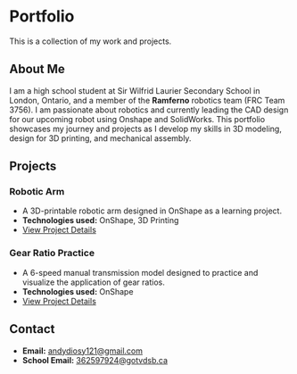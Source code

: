 # Portfolio

This is a collection of my work and projects.

## About Me
I am a high school student at Sir Wilfrid Laurier Secondary School in London, Ontario, and a member of the **Ramferno** robotics team (FRC Team 3756). I am passionate about robotics and currently leading the CAD design for our upcoming robot using Onshape and SolidWorks. This portfolio showcases my journey and projects as I develop my skills in 3D modeling, design for 3D printing, and mechanical assembly.

## Projects

### Robotic Arm
- A 3D-printable robotic arm designed in OnShape as a learning project.
- **Technologies used:** OnShape, 3D Printing
- [View Project Details](Robotic-Arm/README.md)

### Gear Ratio Practice
- A 6-speed manual transmission model designed to practice and visualize the application of gear ratios.
- **Technologies used:** OnShape
- [View Project Details](Manual-Transmission/README.md)

## Contact
- **Email:** andydiosy121@gmail.com
- **School Email:** 362597924@gotvdsb.ca
